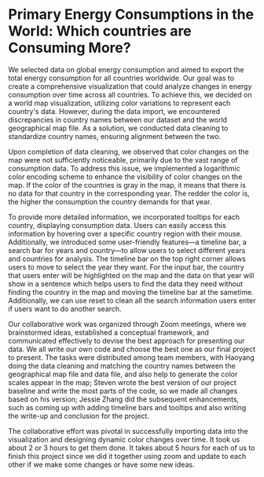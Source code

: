 # Primary Energy Consumptions in the World: Which countries are Consuming More?

We selected data on global energy consumption and aimed to export the total energy consumption for all countries worldwide. Our goal was to create a comprehensive visualization that could analyze changes in energy consumption over time across all countries. To achieve this, we decided on a world map visualization, utilizing color variations to represent each country's data. However, during the data import, we encountered discrepancies in country names between our dataset and the world geographical map file. As a solution, we conducted data cleaning to standardize country names, ensuring alignment between the two.

Upon completion of data cleaning, we observed that color changes on the map were not sufficiently noticeable, primarily due to the vast range of consumption data. To address this issue, we implemented a logarithmic color encoding scheme to enhance the visibility of color changes on the map. If the color of the countries is gray in the map, it means that there is no data for that country in the corresponding year. The redder the color is, the higher the consumption the country demands for that year. 

To provide more detailed information, we incorporated tooltips for each country, displaying consumption data. Users can easily access this information by hovering over a specific country region with their mouse. Additionally, we introduced some user-friendly features—a timeline bar, a search bar for years and country—to allow users to select different years and countries for analysis. The timeline bar on the top right corner allows users to move to select the year they want. For the input bar, the country that users enter will be highlighted on the map and the data on that year will show in a sentence which helps users to find the data they need without finding the country in the map and moving the timeline bar at the sametime. Additionally, we can use reset to clean all the search information users enter if users want to do another search.

Our collaborative work was organized through Zoom meetings, where we brainstormed ideas, established a conceptual framework, and communicated effectively to devise the best approach for presenting our data. We all write our own code and choose the best one as our final project to present. The tasks were distributed among team members, with Haoyang doing the data cleaning and matching the country names between the geographical map file and data file, and also help to generate the color scales appear in the map; Steven wrote the best version of our project baseline and write the most parts of the code, so we made all changes based on his version; Jessie Zhang did the subsequent enhancements, such as coming up with adding timeline bars and tooltips and also writing the write-up and conclusion for the project. 

The collaborative effort was pivotal in successfully importing data into the visualization and designing dynamic color changes over time. It took us about 2 or 3 hours to get them done. It takes about 5 hours for each of us to finish this project since we did it together using zoom and update to each other if we make some changes or have some new ideas.
